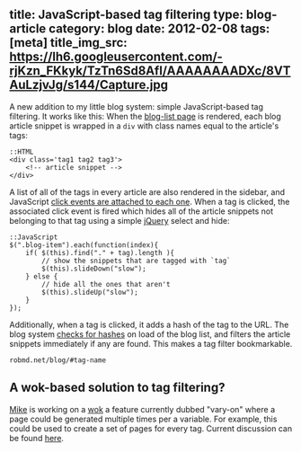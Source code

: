 title: JavaScript-based tag filtering
type: blog-article
category: blog
date: 2012-02-08
tags: [meta]
title_img_src: https://lh6.googleusercontent.com/-rjKzn_FKkyk/TzTn6Sd8AfI/AAAAAAAADXc/8VTAuLzjvJg/s144/Capture.jpg 
---

A new addition to my little blog system: simple JavaScript-based tag filtering.
It works like this: When the [blog-list page][blog-list-page] is rendered, 
each blog article snippet is wrapped in a `div` with class names equal to the 
article's tags:

    ::HTML
    <div class='tag1 tag2 tag3'>
        <!-- article snippet -->
    </div>

[blog-list-page]: https://github.com/robatron/robmd.net/blob/f33250244660ba25f05c291352f6f901dee9af1f/templates/blog-list.html

A list of all of the tags in every article are also rendered in the sidebar, 
and JavaScript [click events are attached to each one][click-events]. When a 
tag is clicked, the associated click event is fired which hides all of the 
article snippets not belonging to that tag using a simple [jQuery][] select and 
hide:

    ::JavaScript
    $(".blog-item").each(function(index){
        if( $(this).find("." + tag).length ){
            // show the snippets that are tagged with `tag`
            $(this).slideDown("slow");
        } else {
            // hide all the ones that aren't
            $(this).slideUp("slow");
        }
    });

[click-events]: https://github.com/robatron/robmd.net/blob/7a013ce1f0087e82419f1491ddf1db03faa645e9/templates/blog-base.html#L96
[jquery]: http://jquery.com

Additionally, when a tag is clicked, it adds a hash of the tag to the URL. The
blog system [checks for hashes][checks] on load of the blog list, and filters 
the article snippets immediately if any are found. This makes a tag filter 
bookmarkable.

    robmd.net/blog/#tag-name

[checks]: https://github.com/robatron/robmd.net/blob/7a013ce1f0087e82419f1491ddf1db03faa645e9/templates/blog-base.html#L104


## A wok-based solution to tag filtering?

[Mike][] is working on a [wok][] a feature currently dubbed "vary-on" where a 
page could be generated multiple times per a variable. For example, this could
be used to create a set of pages for every tag. Current discussion can be found 
[here][vary-on-issue].

[mike]: https://github.com/mythmon
[wok]: https://github.com/mythmon/wok
[vary-on-issue]: https://github.com/mythmon/wok/issues/55
